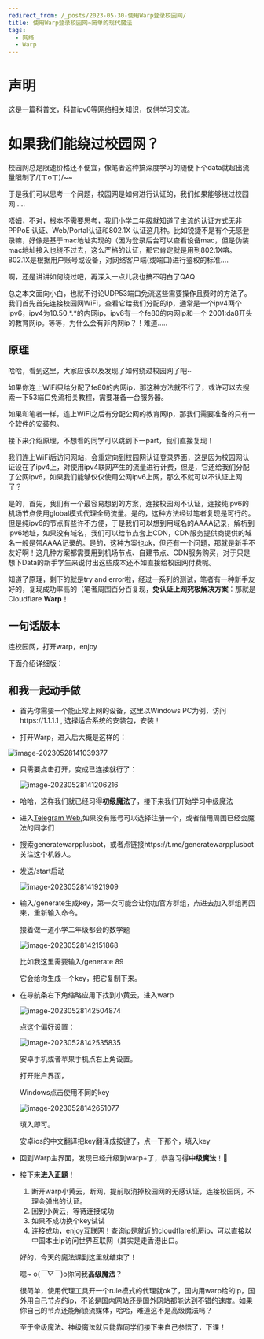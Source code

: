 ```yaml
---
redirect_from: /_posts/2023-05-30-使用Warp登录校园网/
title: 使用Warp登录校园网~简单的现代魔法
tags:
  - 网络
  - Warp
---
```


# 声明
这是一篇科普文，科普ipv6等网络相关知识，仅供学习交流。

# 如果我们能绕过校园网？

校园网总是限速价格还不便宜，像笔者这种搞深度学习的随便下个data就超出流量限制了/(ㄒoㄒ)/~~

于是我们可以思考一个问题，校园网是如何进行认证的，我们如果能够绕过校园网.....

唔姆，不对，根本不需要思考，我们小学二年级就知道了主流的认证方式无非PPPoE 认证、Web/Portal认证和802.1X 认证这几种。比如锐捷不是有个无感登录嘛，好像是基于mac地址实现的（因为登录后台可以查看设备mac，但是伪装mac地址接入也绕不过去，这么严格的认证，那它肯定就是用到802.1X咯。802.1X是根据用户账号或设备，对网络客户端(或端口)进行鉴权的标准....

啊，还是讲讲如何绕过吧，再深入一点儿我也搞不明白了QAQ

总之本文面向小白，也就不讨论UDP53端口免流这些需要操作且费时的方法了。我们首先首先连接校园网WiFi，查看它给我们分配的ip，通常是一个ipv4两个ipv6，ipv4为10.50.\*.\*的内网ip，ipv6有一个fe80的内网ip和一个 2001:da8开头的教育网ip。等等，为什么会有非内网ip？！难道.....

## 原理

哈哈，看到这里，大家应该以及发现了如何绕过校园网了吧~

如果你连上WiFi只给分配了fe80的内网ip，那这种方法就不行了，或许可以去搜索一下53端口免流相关教程，需要准备一台服务器。

如果和笔者一样，连上WiFi之后有分配公网的教育网ip，那我们需要准备的只有一个软件的安装包。

接下来介绍原理，不想看的同学可以跳到下一part，我们直接复现！

我们连上WiFi后访问网站，会重定向到校园网认证登录界面，这是因为校园网认证设在了ipv4上，对使用ipv4联网产生的流量进行计费，但是，它还给我们分配了公网ipv6，如果我们能够仅仅使用公网ipv6上网，那么不就可以不认证上网了？

是的，首先，我们有一个最容易想到的方案，连接校园网不认证，连接纯ipv6的机场节点使用global模式代理全局流量。是的，这种方法经过笔者复现是可行的。但是纯ipv6的节点有些许不方便，于是我们可以想到用域名的AAAA记录，解析到ipv6地址，如果没有域名，我们可以给节点套上CDN，CDN服务提供商提供的域名一般是带AAAA记录的。是的，这种方案也ok，但还有一个问题，那就是新手不友好啊！这几种方案都需要用到机场节点、自建节点、CDN服务购买，对于只是想下Data的新手学生来说付出这些成本还不如直接给校园网付费呢。

知道了原理，剩下的就是try and error啦，经过一系列的测试，笔者有一种新手友好的，复现成功率高的（笔者周围百分百复现，**免认证上网究极解决方案**：那就是Cloudflare **Warp**！

## 一句话版本

连校园网，打开warp，enjoy

下面介绍详细版：

## 和我一起动手做

- 首先你需要一个能正常上网的设备，这里以Windows PC为例，访问https://1.1.1.1 , 选择适合系统的安装包，安装！

-  打开Warp，进入后大概是这样的：

  ![image-20230528141039377](https://gitee.com/niimi_sora/pic-upload/raw/master/pics/2023-05-28-f66b46-image-20230528141039377.png)

- 只需要点击打开，变成已连接就行了：

  ![image-20230528141206216](https://gitee.com/niimi_sora/pic-upload/raw/master/pics/2023-05-28-672ef3-image-20230528141206216.png)

- 哈哈，这样我们就已经习得**初级魔法**了，接下来我们开始学习中级魔法

- 进入[Telegram Web](https://web.telegram.org/k/),如果没有账号可以选择注册一个，或者借用周围已经会魔法的同学们

- 搜索generatewarpplusbot，或者点链接https://t.me/generatewarpplusbot关注这个机器人。

- 发送/start启动

  ![image-20230528141921909](https://gitee.com/niimi_sora/pic-upload/raw/master/pics/2023-05-28-d9d880-image-20230528141921909.png)

- 输入/generate生成key，第一次可能会让你加官方群组，点进去加入群组再回来，重新输入命令。

  接着做一道小学二年级都会的数学题

  ![image-20230528142151868](https://gitee.com/niimi_sora/pic-upload/raw/master/pics/2023-05-28-752d70-image-20230528142151868.png)

  比如我这里需要输入/generate 89

  它会给你生成一个key，把它复制下来。

- 在导航条右下角缩略应用下找到小黄云，进入warp

  ![image-20230528142504874](https://gitee.com/niimi_sora/pic-upload/raw/master/pics/2023-05-28-881700-image-20230528142504874.png)

  点这个偏好设置：

  ![image-20230528142535835](https://gitee.com/niimi_sora/pic-upload/raw/master/pics/2023-05-28-ae6a6e-image-20230528142535835.png)

  安卓手机或者苹果手机点右上角设置。

  打开账户界面，

  Windows点击使用不同的key

  ![image-20230528142651077](https://gitee.com/niimi_sora/pic-upload/raw/master/pics/2023-05-28-ec190c-image-20230528142651077.png)

  填入即可。

  安卓ios的中文翻译把key翻译成按键了，点一下那个，填入key

- 回到Warp主界面，发现已经升级到warp+了，恭喜习得**中级魔法**！🎉

- 接下来**进入正题**！

  1. 断开warp小黄云，断网，提前取消掉校园网的无感认证，连接校园网，不理会弹出的认证。
  2. 回到小黄云，等待连接成功
  3. 如果不成功换个key试试
  4. 连接成功，enjoy互联网！查询ip是就近的cloudflare机房ip，可以直接以中国本土ip访问世界互联网（其实是走香港出口。

  好的，今天的魔法课到这里就结束了！

  嗯~ o(*￣▽￣*)o你问我**高级魔法**？

  很简单，使用代理工具开一个rule模式的代理就ok了，国内用warp给的ip，国外用自己节点的ip，不论是国内网站还是国外网站都能达到不错的速度。如果你自己的节点还能解锁流媒体，哈哈，难道这不是高级魔法吗？

  至于帝级魔法、神级魔法就只能靠同学们接下来自己参悟了，下课！
